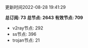 更新时间2022-08-28 19:41:29

**总订阅: 73**
**总节点: 2643**
**有效节点: 709**
- v2ray节点: 292
- ss节点: 396
- trojan节点: 21
